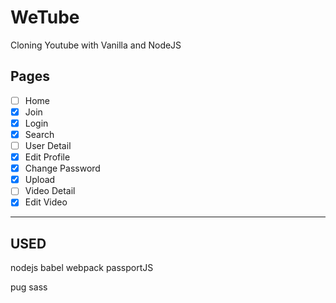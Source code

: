 # WeTube

Cloning Youtube with Vanilla and NodeJS

## Pages

- [ ] Home
- [x] Join
- [x] Login
- [x] Search
- [ ] User Detail
- [x] Edit Profile
- [x] Change Password
- [x] Upload
- [ ] Video Detail
- [x] Edit Video

-----

## USED

nodejs
babel
webpack
passportJS

pug
sass
